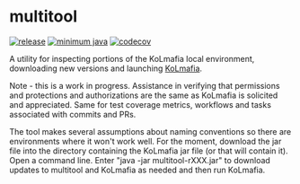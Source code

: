 # multitool
[![release](https://img.shields.io/github/v/release/kolmafia/multitool?color=blueviolet&label=%F0%9F%8D%B8%20release)](https://github.com/kolmafia/multitool/releases/latest)
[![minimum java](https://img.shields.io/static/v1?label=min%20java&message=v11&color=%23007396&logo=java)](https://adoptium.net/)
[![codecov](https://img.shields.io/codecov/c/github/kolmafia/multitool?logo=codecov&token=9Z41LO29KF)](https://codecov.io/github/kolmafia/multitool)

A utility for inspecting portions of the KoLmafia local environment, downloading new versions and launching [KoLmafia](https://github.com/kolmafia/kolmafia).


Note - this is a work in progress.  Assistance in verifying that permissions and protections and authorizations are the same as KoLmafia is solicited and appreciated.  Same for test coverage metrics, workflows and tasks associated with commits and PRs.

The tool makes several assumptions about naming conventions so there are environments where it won't work well.  For the moment, download the jar file into the directory containing the KoLmafia jar file (or that will contain it).  Open a command line.  Enter "java -jar multitool-rXXX.jar" to download updates to multitool and KoLmafia as needed and then run KoLmafia.
